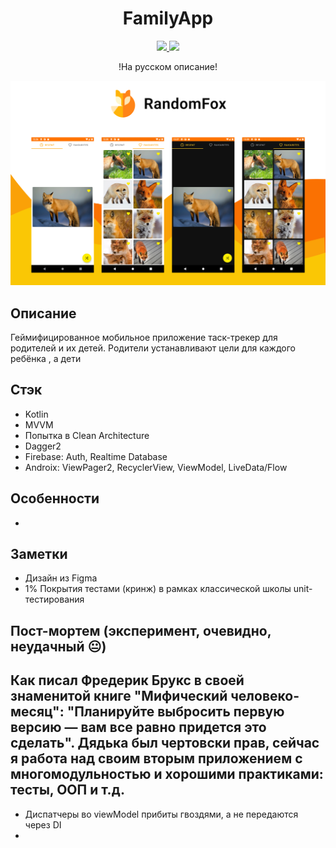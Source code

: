 <h1 align="center">FamilyApp</h1>
<p align="center">
  <a href="https://github.com/RomaZykov/FamilyApp/blob/main/README.md">
    <img src="https://img.shields.io/badge/lang-en-yellow" />
  </a>
  <a href="https://github.com/RomaZykov/FamilyApp/blob/main/README.ru.md">
    <img src="https://img.shields.io/badge/%D1%8F%D0%B7%D1%8B%D0%BA-%D1%80%D1%83%D1%81%D1%81%D0%BA%D0%B8%D0%B9-orange" />
  </a>
</p>
<p align="center">
!На русском описание!
</p>
<p align="center">
<img src="https://github.com/taasonei/RandomFox/blob/master/demo/demo_screens.png">
</p>

## Описание
  Геймифицированное мобильное приложение таск-трекер для родителей и их детей. Родители устанавливают цели для каждого ребёнка , а дети

## Стэк
  - Kotlin
  - MVVM
  - Попытка в Clean Architecture
  - Dagger2
  - Firebase: Auth, Realtime Database
  - Androix: ViewPager2, RecyclerView, ViewModel, LiveData/Flow

## Особенности
  - 

## Заметки
  - Дизайн из Figma
  - 1% Покрытия тестами (кринж) в рамках классической школы unit-тестирования

## Пост-мортем (эксперимент, очевидно, неудачный 😐)

Как писал Фредерик Брукс в своей знаменитой книге "Мифический человеко-месяц": "Планируйте выбросить первую версию — вам все равно придется это
сделать". Дядька был чертовски прав, сейчас я работа над своим вторым приложением с многомодульностью и хорошими практиками: тесты, ООП и т.д.
  - 
  - Диспатчеры во viewModel прибиты гвоздями, а не передаются через DI
  - 
